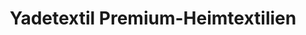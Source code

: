 ---
title: "Yadetextil Premium-Heimtextilien"
url: /luedenscheid/yadetextil-premium-heimtextilien/
shop: Betten
---